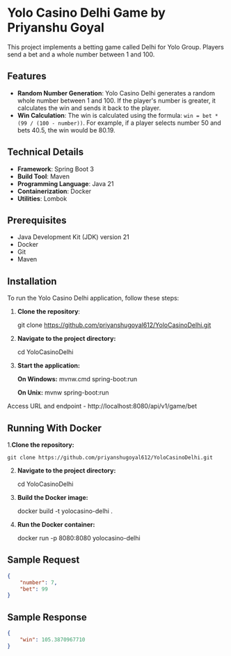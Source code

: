 # Yolo Casino Delhi Game by Priyanshu Goyal

This project implements a betting game called Delhi for Yolo Group. Players send a bet and a whole number between 1 and 100.

## Features
- **Random Number Generation**: Yolo Casino Delhi generates a random whole number between 1 and 100. If the player's number is greater, it calculates the win and sends it back to the player.
- **Win Calculation**: The win is calculated using the formula: `win = bet * (99 / (100 - number))`. For example, if a player selects number 50 and bets 40.5, the win would be 80.19.

## Technical Details
- **Framework**: Spring Boot 3
- **Build Tool**: Maven
- **Programming Language**: Java 21
- **Containerization**: Docker
- **Utilities**: Lombok

## Prerequisites
- Java Development Kit (JDK) version 21
- Docker
- Git
- Maven

## Installation

To run the Yolo Casino Delhi application, follow these steps:

1. **Clone the repository**:

    git clone https://github.com/priyanshugoyal612/YoloCasinoDelhi.git

3. **Navigate to the project directory:**
  
   cd YoloCasinoDelhi

4. **Start the application:**

   **On Windows:**
     mvnw.cmd spring-boot:run

   **On Unix:**
     mvnw spring-boot:run


Access URL and endpoint - http://localhost:8080/api/v1/game/bet

## Running With Docker
1.**Clone the repository:**
    
    git clone https://github.com/priyanshugoyal612/YoloCasinoDelhi.git

2. **Navigate to the project directory:**

    cd YoloCasinoDelhi

4. **Build the Docker image:**

   docker build -t yolocasino-delhi .

6. **Run the Docker container:**

   docker run -p 8080:8080 yolocasino-delhi
   
## Sample Request 

```json
{
    "number": 7,
    "bet": 99
}
```
## Sample Response
```json
{
    "win": 105.3870967710
}
```

